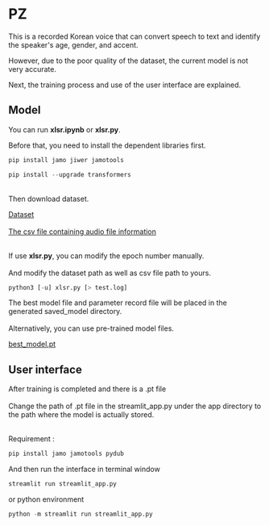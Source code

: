 # PZ
This is a recorded Korean voice that can convert speech to text and identify the speaker's age, gender, and accent.

However, due to the poor quality of the dataset, the current model is not very accurate.

Next, the training process and use of the user interface are explained.


## Model

You can run **xlsr.ipynb** or **xlsr.py**.

Before that, you need to install the dependent libraries first.

```python
pip install jamo jiwer jamotools
```

```python
pip install --upgrade transformers
```

</br>Then download dataset.

[Dataset](https://drive.google.com/drive/folders/1VdgGLuVcL4A62MgwGV063MR4IbPzR1Pm?usp=sharing)</br></br>
[The csv file containing audio file information](https://drive.google.com/file/d/1bfFR-8cpNiQmxc1v145nyZiSVUxmgrzX/view?usp=sharing)</br></br>

If use **xlsr.py**, you can modify the epoch number manually.</br></br>
And modify the dataset path as well as csv file path to yours.

```python
python3 [-u] xlsr.py [> test.log]
```

The best model file and parameter record file will be placed in the generated saved_model directory.</br></br>
Alternatively, you can use pre-trained model files.

[best_model.pt](https://drive.google.com/file/d/1Ek-0yi96c9E3ZYl_96vWd4K-Zjgmus9V/view?usp=sharing)</br>

## User interface

After training is completed and there is a .pt file</br></br>
Change the path of .pt file in the streamlit_app.py under the app directory to the path where the model is actually stored.</br></br>

Requirement : 

```python
pip install jamo jamotools pydub
```

And then run the interface in terminal window

```bash
streamlit run streamlit_app.py
```

or python environment

```python
python -m streamlit run streamlit_app.py
```
